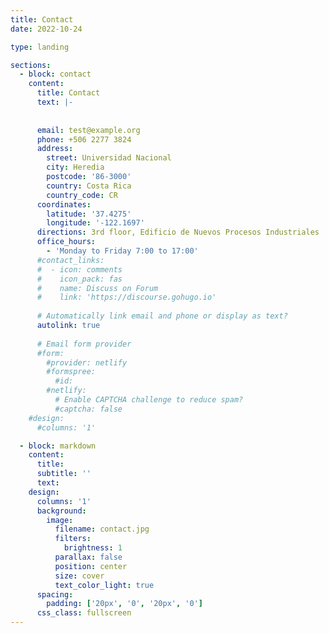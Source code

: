 ```yaml
---
title: Contact
date: 2022-10-24

type: landing

sections:
  - block: contact
    content:
      title: Contact
      text: |-
      
        
      email: test@example.org
      phone: +506 2277 3824
      address:
        street: Universidad Nacional
        city: Heredia
        postcode: '86-3000'
        country: Costa Rica
        country_code: CR
      coordinates:
        latitude: '37.4275'
        longitude: '-122.1697'
      directions: 3rd floor, Edificio de Nuevos Procesos Industriales
      office_hours:
        - 'Monday to Friday 7:00 to 17:00'
      #contact_links:
      #  - icon: comments
      #    icon_pack: fas
      #    name: Discuss on Forum
      #    link: 'https://discourse.gohugo.io'
    
      # Automatically link email and phone or display as text?
      autolink: true
    
      # Email form provider
      #form:
        #provider: netlify
        #formspree:
          #id:
        #netlify:
          # Enable CAPTCHA challenge to reduce spam?
          #captcha: false
    #design:
      #columns: '1'

  - block: markdown
    content:
      title:
      subtitle: ''
      text:
    design:
      columns: '1'
      background:
        image: 
          filename: contact.jpg
          filters:
            brightness: 1
          parallax: false
          position: center
          size: cover
          text_color_light: true
      spacing:
        padding: ['20px', '0', '20px', '0']
      css_class: fullscreen
---
```

